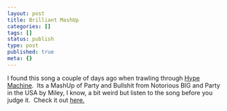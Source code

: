 ```yaml
---
layout: post
title: Brilliant MashUp
categories: []
tags: []
status: publish
type: post
published: true
meta: {}
---
```

I found this song a couple of days ago when trawling through 
[Hype Machine](http://heypem.com).  Its a MashUp of Party and Bullshit from Notorious BIG and Party in the USA by Miley, I know, a bit weird but listen to the song before you judge it.  Check it out 
[here.](http://hypem.com/#/track/928736/Notorious+BIG+-+Party+and+Bullshit+In+the+USA+Remix+)

